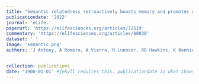 ```yaml
---
title: "Semantic relatedness retroactively boosts memory and promotes memory interdependence across episodes."
publicationdate: '2022' 
journal: 'eLife.'
paperurl: 'https://elifesciences.org/articles/72519'
commentary: 'https://elifesciences.org/articles/80030' 
dataset: ' '
image: 'semantic.png'
authors: 'J Antony, A Romero, A Vierra, R Luenser, RD Hawkins, K Bennion.'


collection: publications
date: '1900-01-01' #jekyll requires this. publicationdate is what shows up
---
```

